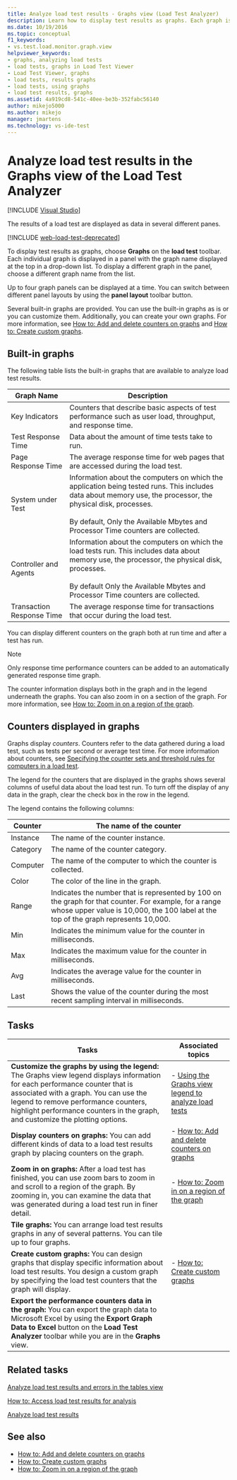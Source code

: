 ```yaml
---
title: Analyze load test results - Graphs view (Load Test Analyzer)
description: Learn how to display test results as graphs. Each graph is displayed in a panel with the graph name in a drop-down list. 
ms.date: 10/19/2016
ms.topic: conceptual
f1_keywords:
- vs.test.load.monitor.graph.view
helpviewer_keywords:
- graphs, analyzing load tests
- load tests, graphs in Load Test Viewer
- Load Test Viewer, graphs
- load tests, results graphs
- load tests, using graphs
- load test results, graphs
ms.assetid: 4a919cd8-541c-40ee-be3b-352fabc56140
author: mikejo5000
ms.author: mikejo
manager: jmartens
ms.technology: vs-ide-test
---
```

# Analyze load test results in the Graphs view of the Load Test Analyzer

 [!INCLUDE [Visual Studio](~/includes/applies-to-version/vs-windows-only.md)]

The results of a load test are displayed as data in several different panes.

[!INCLUDE [web-load-test-deprecated](includes/web-load-test-deprecated.md)]

To display test results as graphs, choose **Graphs** on the **load test** toolbar. Each individual graph is displayed in a panel with the graph name displayed at the top in a drop-down list. To display a different graph in the panel, choose a different graph name from the list.

Up to four graph panels can be displayed at a time. You can switch between different panel layouts by using the **panel layout** toolbar button.

Several built-in graphs are provided. You can use the built-in graphs as is or you can customize them. Additionally, you can create your own graphs. For more information, see [How to: Add and delete counters on graphs](../test/how-to-add-and-delete-counters-on-graphs-in-load-test-results.md) and [How to: Create custom graphs](../test/how-to-create-custom-graphs-in-load-test-results.md).

## Built-in graphs

The following table lists the built-in graphs that are available to analyze load test results.

|Graph Name|Description|
|-|-|
|Key Indicators|Counters that describe basic aspects of test performance such as user load, throughput, and response time.|
|Test Response Time|Data about the amount of time tests take to run.|
|Page Response Time|The average response time for web pages that are accessed during the load test.|
|System under Test|Information about the computers on which the application being tested runs. This includes data about memory use, the processor, the physical disk, processes.<br /><br /> By default, Only the Available Mbytes and Processor Time counters are collected.|
|Controller and Agents|Information about the computers on which the load tests run. This includes data about memory use, the processor, the physical disk, processes.<br /><br /> By default Only the Available Mbytes and Processor Time counters are collected.|
|Transaction Response Time|The average response time for transactions that occur during the load test.|

You can display different counters on the graph both at run time and after a test has run.

> [!NOTE]
> Only response time performance counters can be added to an automatically generated response time graph.

The counter information displays both in the graph and in the legend underneath the graphs. You can also zoom in on a section of the graph. For more information, see [How to: Zoom in on a region of the graph](../test/how-to-zoom-in-on-a-region-of-the-graph-in-load-test-results.md).

## Counters displayed in graphs

Graphs display *counters*. Counters refer to the data gathered during a load test, such as tests per second or average test time. For more information about counters, see [Specifying the counter sets and threshold rules for computers in a load test](../test/specify-counter-sets-and-threshold-rules-for-load-testing.md).

The legend for the counters that are displayed in the graphs shows several columns of useful data about the load test run. To turn off the display of any data in the graph, clear the check box in the row in the legend.

The legend contains the following columns:

|Counter|The name of the counter|
|-|-|
|Instance|The name of the counter instance.|
|Category|The name of the counter category.|
|Computer|The name of the computer to which the counter is collected.|
|Color|The color of the line in the graph.|
|Range|Indicates the number that is represented by 100 on the graph for that counter. For example, for a range whose upper value is 10,000, the 100 label at the top of the graph represents 10,000.|
|Min|Indicates the minimum value for the counter in milliseconds.|
|Max|Indicates the maximum value for the counter in milliseconds.|
|Avg|Indicates the average value for the counter in milliseconds.|
|Last|Shows the value of the counter during the most recent sampling interval in milliseconds.|

## Tasks

|Tasks|Associated topics|
|-|-|
|**Customize the graphs by using the legend:** The Graphs view legend displays information for each performance counter that is associated with a graph. You can use the legend to remove performance counters, highlight performance counters in the graph, and customize the plotting options.|-   [Using the Graphs view legend to analyze load tests](../test/use-the-graphs-view-legend-to-analyze-load-tests.md)|
|**Display counters on graphs:** You can add different kinds of data to a load test results graph by placing counters on the graph.|-   [How to: Add and delete counters on graphs](../test/how-to-add-and-delete-counters-on-graphs-in-load-test-results.md)|
|**Zoom in on graphs:** After a load test has finished, you can use zoom bars to zoom in and scroll to a region of the graph. By zooming in, you can examine the data that was generated during a load test run in finer detail.|-   [How to: Zoom in on a region of the graph](../test/how-to-zoom-in-on-a-region-of-the-graph-in-load-test-results.md)|
|**Tile graphs:** You can arrange load test results graphs in any of several patterns. You can tile up to four graphs.||
|**Create custom graphs:** You can design graphs that display specific information about load test results. You design a custom graph by specifying the load test counters that the graph will display.|-   [How to: Create custom graphs](../test/how-to-create-custom-graphs-in-load-test-results.md)|
|**Export the performance counters data in the graph:** You can export the graph data to Microsoft Excel by using the **Export Graph Data to Excel** button on the **Load Test Analyzer** toolbar while you are in the **Graphs** view.||

## Related tasks

[Analyze load test results and errors in the tables view](../test/analyze-load-test-results-and-errors-in-the-tables-view.md)

[How to: Access load test results for analysis](../test/how-to-access-load-test-results-for-analysis.md)

[Analyze load test results](../test/analyze-load-test-results-using-the-load-test-analyzer.md)

## See also

- [How to: Add and delete counters on graphs](../test/how-to-add-and-delete-counters-on-graphs-in-load-test-results.md)
- [How to: Create custom graphs](../test/how-to-create-custom-graphs-in-load-test-results.md)
- [How to: Zoom in on a region of the graph](../test/how-to-zoom-in-on-a-region-of-the-graph-in-load-test-results.md)
